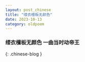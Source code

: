 ```yaml
---
layout: post_chinese
title: "缕衣檀板无颜色"
date: 2023-10-13
category: oldpoem
---
```


### 缕衣檀板无颜色 一曲当时动帝王
{: .chinese-blog }
